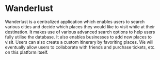 # Wanderlust

Wanderlust is a centralized application which enables users to search various cities and decide which places they would like to visit while at their destination. It makes use of various advanced search options to help users fully utilise the database. It also enables businesses to add new places to visit. Users can also create a custom itinerary by favoriting places. We will eventually allow users to collaborate with friends and purchase tickets, etc. on this platform itself.

